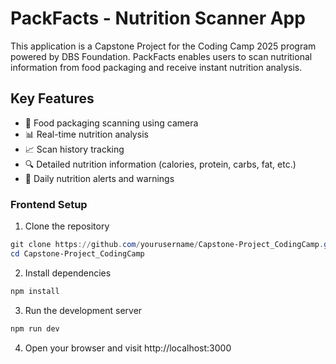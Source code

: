# PackFacts - Nutrition Scanner App

This application is a Capstone Project for the Coding Camp 2025 program powered by DBS Foundation. PackFacts enables users to scan nutritional information from food packaging and receive instant nutrition analysis.

## Key Features

- 📱 Food packaging scanning using camera
- 📊 Real-time nutrition analysis
- 📈 Scan history tracking
- 🔍 Detailed nutrition information (calories, protein, carbs, fat, etc.)
- 🔔 Daily nutrition alerts and warnings

### Frontend Setup

1. Clone the repository

```powershell
git clone https://github.com/yourusername/Capstone-Project_CodingCamp.git
cd Capstone-Project_CodingCamp
```

2. Install dependencies

```powershell
npm install
```

3. Run the development server

```powershell
npm run dev
```

4. Open your browser and visit http://localhost:3000
